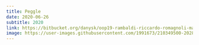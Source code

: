 ```yaml
---
title: Peggle
date: 2020-06-26
subtitle: 2020
link: https://bitbucket.org/danysk/oop19-rambaldi-riccardo-romagnoli-matteo-rossetti-christian/downloads/Peggle-all.jar
image: https://user-images.githubusercontent.com/1991673/210349500-2028b936-110c-4ea5-96e9-48eadb98000a.png
---
```

